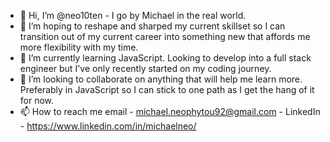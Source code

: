 - 👋 Hi, I’m @neo10ten - I go by Michael in the real world.
- 👀 I’m hoping to reshape and sharped my current skillset so I can transition out of my current career into something new that affords me more flexibility with my time.
- 🌱 I’m currently learning JavaScript. Looking to develop into a full stack engineer but I've only recently started on my coding journey.
- 💞️ I’m looking to collaborate on anything that will help me learn more. Preferably in JavaScript so I can stick to one path as I get the hang of it for now.
- 📫 How to reach me email - michael.neophytou92@gmail.com - LinkedIn - https://www.linkedin.com/in/michaelneo/

<!---
neo10ten/neo10ten is a ✨ special ✨ repository because its `README.md` (this file) appears on your GitHub profile.
You can click the Preview link to take a look at your changes.
--->
